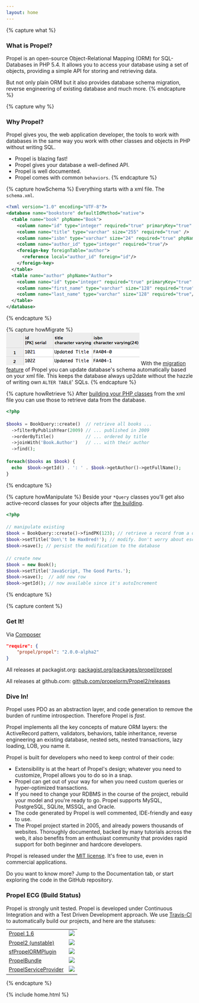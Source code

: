 ```yaml
---
layout: home
---
```


{% capture what %}
### What is Propel? ###
Propel is an open-source Object-Relational Mapping (ORM) for SQL-Databases in PHP 5.4.
It allows you to access your database using a set of objects, providing a simple API for storing and retrieving data.

But not only plain ORM but it also provides database schema migration, reverse engineering of existing database and much more.
{% endcapture %}

{% capture why %}
### Why Propel? ###

Propel gives you, the web application developer, the tools to work with databases in the same way you work with
other classes and objects in PHP without writing SQL.

* Propel is blazing fast!
* Propel gives your database a well-defined API.
* Propel is well documented.
* Propel comes with common `behaviors`.
{% endcapture %}

{% capture howSchema %}
Everything starts with a xml file. The `schema.xml`.

```xml
<?xml version="1.0" encoding="UTF-8"?>
<database name="bookstore" defaultIdMethod="native">
  <table name="book" phpName="Book">
    <column name="id" type="integer" required="true" primaryKey="true" autoIncrement="true"/>
    <column name="title" type="varchar" size="255" required="true" />
    <column name="isbn" type="varchar" size="24" required="true" phpName="ISBN"/>
    <column name="author_id" type="integer" required="true"/>
    <foreign-key foreignTable="author">
      <reference local="author_id" foreign="id"/>
    </foreign-key>
  </table>
  <table name="author" phpName="Author">
    <column name="id" type="integer" required="true" primaryKey="true" autoIncrement="true"/>
    <column name="first_name" type="varchar" size="128" required="true"/>
    <column name="last_name" type="varchar" size="128" required="true"/>
  </table>
</database>
```
{% endcapture %}


{% capture howMigrate %}
![Table Schema from Migration](/images/home-how-migration-table.png)
With the [migration feature](/documentation/09-migrations.html) of Propel you can update database's schema automatically based on your xml file.
This keeps the database always up2date without the hazzle of writing own `ALTER TABLE`' SQLs.
{% endcapture %}

{% capture howRetrieve %}
After [building your PHP classes](/documentation/02-buildtime.html#building-the-model) from the xml file you can
use those to retrieve data from the database.

```php
<?php

$books = BookQuery::create()  // retrieve all books ...
  ->filterByPublishYear(2009) // ... published in 2009
  ->orderByTitle()            // ... ordered by title
  ->joinWith('Book.Author')   // ... with their author
  ->find();

foreach($books as $book) {
  echo  $book->getId() . ': ' . $book->getAuthor()->getFullName();
}
```
{% endcapture %}

{% capture howManipulate %}
Beside your `*Query` classes you'll get also active-record classes for your objects after [the building](/documentation/02-buildtime.html#building-the-model).

```php
<?php

// manipulate existing
$book = BookQuery::create()->findPK(123); // retrieve a record from a database
$book->setTitle('Don\'t be Hax0red!'); // modify. Don't worry about escaping
$book->save(); // persist the modification to the database

// create new
$book = new Book();
$book->setTitle('JavaScript, The Good Parts.');
$book->save();  // add new row
$book->getId(); // now available since it's autoIncrement
```
{% endcapture %}

{% capture content %}
### Get It! ###

Via [Composer](https://packagist.org/)

```json
"require": {
    "propel/propel": "2.0.0-alpha2"
}
```

All releases at packagist.org: [packagist.org/packages/propel/propel](https://packagist.org/packages/propel/propel)

All releases at github.com: [github.com/propelorm/Propel2/releases](https://github.com/propelorm/Propel2/releases)

### Dive In! ###

Propel uses PDO as an abstraction layer, and code generation to remove the burden of runtime introspection. Therefore Propel is *fast*.

Propel implements all the key concepts of mature ORM layers: the ActiveRecord pattern, validators, behaviors, table inheritance, reverse engineering an existing database, nested sets, nested transactions, lazy loading, LOB, you name it.

Propel is built for developers who need to keep control of their code:

* Extensibility is at the heart of Propel's design; whatever you need to customize, Propel allows you to do so in a snap.
* Propel can get out of your way for when you need custom queries or hyper-optimized transactions.
* If you need to change your RDBMS in the course of the project, rebuild your model and you're ready to go. Propel supports MySQL, PostgreSQL, SQLite, MSSQL, and Oracle.
* The code generated by Propel is well commented, IDE-friendly and easy to use.
* The Propel project started in 2005, and already powers thousands of websites. Thoroughly documented, backed by many tutorials across the web, it also benefits from an enthusiast community that provides rapid support for both beginner and hardcore developers.

Propel is released under the [MIT license](https://github.com/propelorm/Propel2/blob/master/LICENSE). It's free to use, even in commercial applications.

Do you want to know more? Jump to the Documentation tab, or start exploring the code in the GitHub repository.


### Propel ECG (Build Status) ###

Propel is strongly unit tested. Propel is developed under Continuous
Integration and with a Test Driven Development approach.
We use [Travis-CI](http://travis-ci.org) to automatically build our projects,
and here are the statuses:

<table width="100%" class="ecg">
    <tr>
        <td><a href="https://github.com/propelorm/Propel">Propel 1.6</a></td><td><img src="https://travis-ci.org/propelorm/Propel.png" /></td>
    </tr><tr>
        <td><a href="https://github.com/propelorm/Propel2">Propel2 (unstable)</a></td><td><img src="https://travis-ci.org/propelorm/Propel2.png" /></td>
    </tr><tr>
        <td><a href="https://github.com/propelorm/sfPropelORMPlugin">sfPropelORMPlugin</a></td><td><img src="https://travis-ci.org/propelorm/sfPropelORMPlugin.png" /></td>
    </tr><tr>
        <td><a href="https://github.com/propelorm/PropelBundle">PropelBundle</a></td><td><img src="https://travis-ci.org/propelorm/PropelBundle.png" /></td>
    </tr><tr>
        <td><a href="https://github.com/propelorm/PropelServiceProvider">PropelServiceProvider</a></td><td><img src="https://travis-ci.org/propelorm/PropelServiceProvider.png" /></td>
    </tr>
</table>
{% endcapture %}

{% include home.html %}
